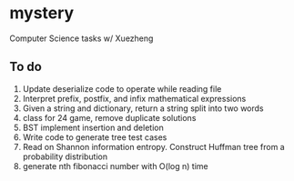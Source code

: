 # mystery
Computer Science tasks w/ Xuezheng

## To do
1. Update deserialize code to operate while reading file
2. Interpret prefix, postfix, and infix mathematical expressions
3. Given a string and dictionary, return a string split into two words
4. class for 24 game, remove duplicate solutions
5. BST implement insertion and deletion
1. Write code to generate tree test cases
6. Read on Shannon information entropy. Construct Huffman tree from a probability distribution
7. generate nth fibonacci number with O(log n) time